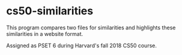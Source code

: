 # cs50-similarities
This program compares two files for similarities and highlights these similarities in a website format.

Assigned as PSET 6 during Harvard's fall 2018 CS50 course.
